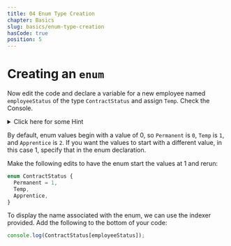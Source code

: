 ```yaml
---
title: 04 Enum Type Creation
chapter: Basics
slug: basics/enum-type-creation
hasCode: true
position: 5
---
```


# Creating an `enum`

Now edit the code and declare a variable for a new employee named `employeeStatus` of the type `ContractStatus` and assign `Temp`.
Check the Console.

<details>
<summary>Click here for some Hint</summary>

```ts
const employeeStatus: ContractStatus = ContractStatus.Temp;
console.log(employeeStatus);
```

</details>

By default, enum values begin with a value of 0, so `Permanent` is `0`, `Temp` is `1`, and `Apprentice` is `2`.
If you want the values to start with a different value, in this case 1, specify that in the enum declaration.

Make the following edits to have the enum start the values at 1 and rerun:

```ts
enum ContractStatus {
  Permanent = 1,
  Temp,
  Apprentice,
}
```

To display the name associated with the enum, we can use the indexer provided.
Add the following to the bottom of your code:

```ts
console.log(ContractStatus[employeeStatus]);
```
